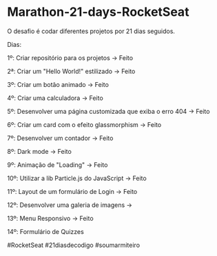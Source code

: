# Marathon-21-days-RocketSeat

O desafio é codar diferentes projetos por 21 dias seguidos.

 Dias:
           
 1º: Criar repositório para os projetos -> Feito

 2ª: Criar um "Hello World!" estilizado -> Feito  
   
 3º: Criar um botão animado -> Feito
 
 4º: Criar uma calculadora -> Feito
 
 5º: Desenvolver uma página customizada que exiba o erro 404 -> Feito
 
 6º: Criar um card com o efeito glassmorphism -> Feito
 
 7º: Desenvolver um contador -> Feito
 
 8º: Dark mode -> Feito 
 
 9º: Animação de "Loading" -> Feito
 
 10º: Utilizar a lib Particle.js do JavaScript -> Feito
 
 11º: Layout de um formulário de Login -> Feito 
 
 12º: Desenvolver uma galeria de imagens ->
 
 13º: Menu Responsivo -> Feito
 
 14º: Formulário de Quizzes
 

#RocketSeat             #21diasdecodigo          #soumarmiteiro
